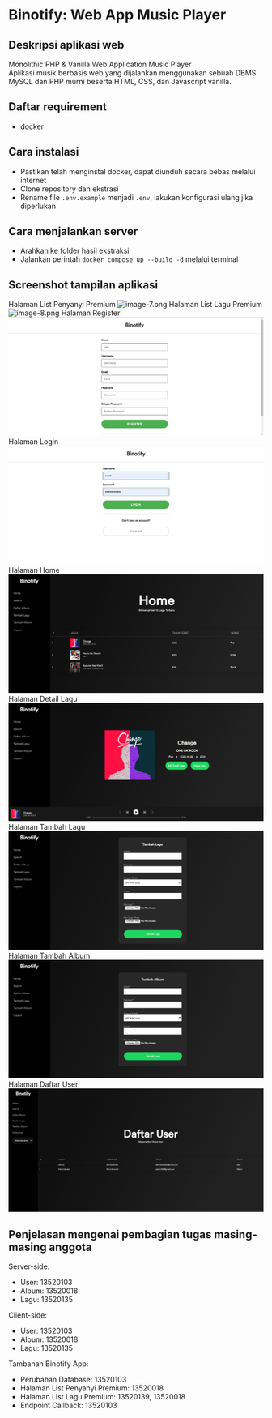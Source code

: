 # Binotify: Web App Music Player

## Deskripsi aplikasi web

Monolithic PHP & Vanilla Web Application Music Player <br>
Aplikasi musik berbasis web yang dijalankan menggunakan sebuah DBMS MySQL dan PHP murni beserta HTML, CSS, dan Javascript vanilla.

## Daftar requirement

-   docker

## Cara instalasi

-   Pastikan telah menginstal docker, dapat diunduh secara bebas melalui internet
-   Clone repository dan ekstrasi
-   Rename file `.env.example` menjadi `.env`, lakukan konfigurasi ulang jika diperlukan

## Cara menjalankan server

-   Arahkan ke folder hasil ekstraksi
-   Jalankan perintah `docker compose up --build -d` melalui terminal

## Screenshot tampilan aplikasi

Halaman List Penyanyi Premium
![image-7.png](./img/image-7.png)
Halaman List Lagu Premium
![image-8.png](./img/image-8.png)
Halaman Register
![image.png](./img/image.png)
Halaman Login
![image-1.png](./img/image-1.png)
Halaman Home
![image-2.png](./img/image-2.png)
Halaman Detail Lagu
![image-3.png](./img/image-3.png)
Halaman Tambah Lagu
![image-4.png](./img/image-4.png)
Halaman Tambah Album
![image-5.png](./img/image-5.png)
Halaman Daftar User
![image-6.png](./img/image-6.png)

## Penjelasan mengenai pembagian tugas masing-masing anggota

Server-side:
-   User: 13520103
-   Album: 13520018
-   Lagu: 13520135

Client-side:
-   User: 13520103
-   Album: 13520018
-   Lagu: 13520135

Tambahan Binotify App:
- Perubahan Database: 13520103
- Halaman List Penyanyi Premium: 13520018
- Halaman List Lagu Premium: 13520139, 13520018
- Endpoint Callback: 13520103
